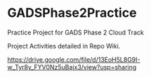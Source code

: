 # GADSPhase2Practice
Practice Project for GADS Phase 2 Cloud Track

Project Activities detailed in Repo Wiki.

https://drive.google.com/file/d/13EoH5L8G9I-w_Tyr8y_FYV0Nz5uBajx3/view?usp=sharing 
